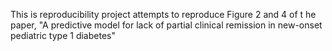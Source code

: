 This is reproducibility project attempts to reproduce Figure 2 and 4 of t he paper, "A predictive model for lack of partial clinical remission in new-onset pediatric type 1 diabetes"